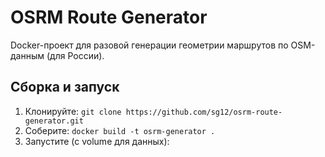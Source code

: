 # OSRM Route Generator

Docker-проект для разовой генерации геометрии маршрутов по OSM-данным (для России).

## Сборка и запуск
1. Клонируйте: `git clone https://github.com/sg12/osrm-route-generator.git`
2. Соберите: `docker build -t osrm-generator .`
3. Запустите (с volume для данных): 